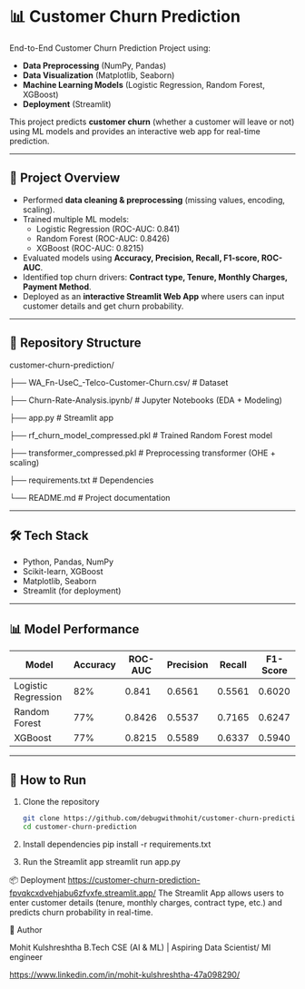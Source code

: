 # 📊 Customer Churn Prediction  

End-to-End Customer Churn Prediction Project using:  
- **Data Preprocessing** (NumPy, Pandas)  
- **Data Visualization** (Matplotlib, Seaborn)  
- **Machine Learning Models** (Logistic Regression, Random Forest, XGBoost)  
- **Deployment** (Streamlit)  

This project predicts **customer churn** (whether a customer will leave or not) using ML models and provides an interactive web app for real-time prediction.  

---

## 🚀 Project Overview
- Performed **data cleaning & preprocessing** (missing values, encoding, scaling).  
- Trained multiple ML models:  
  - Logistic Regression (ROC-AUC: 0.841)  
  - Random Forest (ROC-AUC: 0.8426)  
  - XGBoost (ROC-AUC: 0.8215)  
- Evaluated models using **Accuracy, Precision, Recall, F1-score, ROC-AUC**.  
- Identified top churn drivers: **Contract type, Tenure, Monthly Charges, Payment Method**.  
- Deployed as an **interactive Streamlit Web App** where users can input customer details and get churn probability.  

---

## 📂 Repository Structure

customer-churn-prediction/

├── WA_Fn-UseC_-Telco-Customer-Churn.csv/ # Dataset

├── Churn-Rate-Analysis.ipynb/ # Jupyter Notebooks (EDA + Modeling)

├── app.py                # Streamlit app

├── rf_churn_model_compressed.pkl  # Trained Random Forest model

├── transformer_compressed.pkl     # Preprocessing transformer (OHE + scaling)

├── requirements.txt      # Dependencies

└── README.md             # Project documentation


---

## 🛠️ Tech Stack
- Python, Pandas, NumPy  
- Scikit-learn, XGBoost  
- Matplotlib, Seaborn  
- Streamlit (for deployment)  

---

## 📊 Model Performance
| Model                | Accuracy | ROC-AUC | Precision | Recall  | F1-Score |
|----------------------|----------|---------|-----------|---------|----------|
| Logistic Regression  | 82%      | 0.841   | 0.6561    | 0.5561  | 0.6020   |
| Random Forest        | 77%      | 0.8426  | 0.5537    | 0.7165  | 0.6247   |
| XGBoost              | 77%      | 0.8215  | 0.5589    | 0.6337  | 0.5940   |

---

## 🎯 How to Run

1. Clone the repository  
   ```bash
   git clone https://github.com/debugwithmohit/customer-churn-prediction.git
   cd customer-churn-prediction
   
2. Install dependencies
pip install -r requirements.txt

3. Run the Streamlit app
streamlit run app.py

📦 Deployment
https://customer-churn-prediction-fpvqkcxdvehjabu6zfvxfe.streamlit.app/
The Streamlit App allows users to enter customer details (tenure, monthly charges, contract type, etc.) and predicts churn probability in real-time.

👤 Author

Mohit Kulshreshtha
B.Tech CSE (AI & ML) | Aspiring Data Scientist/ Ml engineer

https://www.linkedin.com/in/mohit-kulshreshtha-47a098290/
